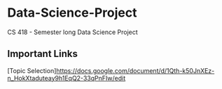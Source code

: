 # Data-Science-Project
CS 418 - Semester long Data Science Project

## Important Links
[Topic Selection]https://docs.google.com/document/d/1Qth-k50JnXEz-n_HokXtaduteay9h1EqQ2-33qPnFIw/edit
